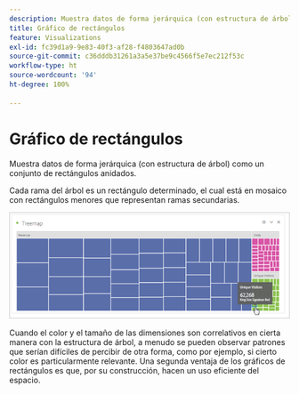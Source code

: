 ```yaml
---
description: Muestra datos de forma jerárquica (con estructura de árbol) como un conjunto de rectángulos anidados.
title: Gráfico de rectángulos
feature: Visualizations
exl-id: fc39d1a9-9e83-40f3-af28-f4803647ad0b
source-git-commit: c36dddb31261a3a5e37be9c4566f5e7ec212f53c
workflow-type: ht
source-wordcount: '94'
ht-degree: 100%

---
```


# Gráfico de rectángulos

Muestra datos de forma jerárquica (con estructura de árbol) como un conjunto de rectángulos anidados.

Cada rama del árbol es un rectángulo determinado, el cual está en mosaico con rectángulos menores que representan ramas secundarias.

![](assets/treemap.png)

Cuando el color y el tamaño de las dimensiones son correlativos en cierta manera con la estructura de árbol, a menudo se pueden observar patrones que serían difíciles de percibir de otra forma, como por ejemplo, si cierto color es particularmente relevante. Una segunda ventaja de los gráficos de rectángulos es que, por su construcción, hacen un uso eficiente del espacio.
